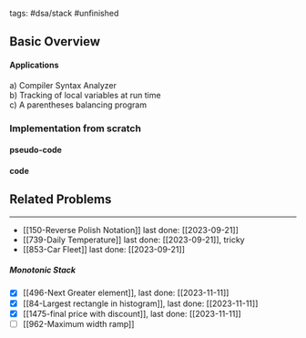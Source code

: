 tags: #dsa/stack #unfinished 
## Basic Overview

#### Applications

a) Compiler Syntax Analyzer  
b) Tracking of local variables at run time  
c) A parentheses balancing program

### Implementation from scratch
#### pseudo-code

#### code

## Related Problems
---
- [[150-Reverse Polish Notation]] last done: [[2023-09-21]]
- [[739-Daily Temperature]] last done: [[2023-09-21]], tricky
- [[853-Car Fleet]] last done: [[2023-09-21]]

##### Monotonic Stack
- [x] [[496-Next Greater element]], last done: [[2023-11-11]]
- [x] [[84-Largest rectangle in histogram]], last done: [[2023-11-11]]
- [x] [[1475-final price with discount]], last done: [[2023-11-11]]
- [ ] [[962-Maximum width ramp]]